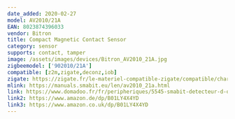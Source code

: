 ```yaml
---
date_added: 2020-02-27
model: AV2010/21A
EAN: 8023874396033
vendor: Bitron
title: Compact Magnetic Contact Sensor
category: sensor
supports: contact, tamper
image: /assets/images/devices/Bitron_AV2010_21A.jpg
zigbeemodel: ['902010/21A']
compatible: [z2m,zigate,deconz,iob]
zigate: https://zigate.fr/le-materiel-compatible-zigate/compatible/chargeurusb-
mlink: https://manuals.smabit.eu/len/av2010_21a.html
link: https://www.domadoo.fr/fr/peripheriques/5545-smabit-detecteur-d-ouverture-de-portefenetre-zigbee-8023874396033.html
link2: https://www.amazon.de/dp/B01LY4X4YD
link3: https://www.amazon.co.uk/dp/B01LY4X4YD
---
```

